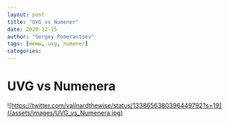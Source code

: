 ```yaml
---
layout: post
title: "UVG vs Numener"
date: 2020-12-15
author: "Sergey Pomerantsev"
tags: [мемы, uvg, numener]
categories:
---
```


# UVG vs Numenera

![https://twitter.com/valinardthewise/status/1338656380396449792?s=19](/assets/images/UVG_vs_Numenera.jpg)
